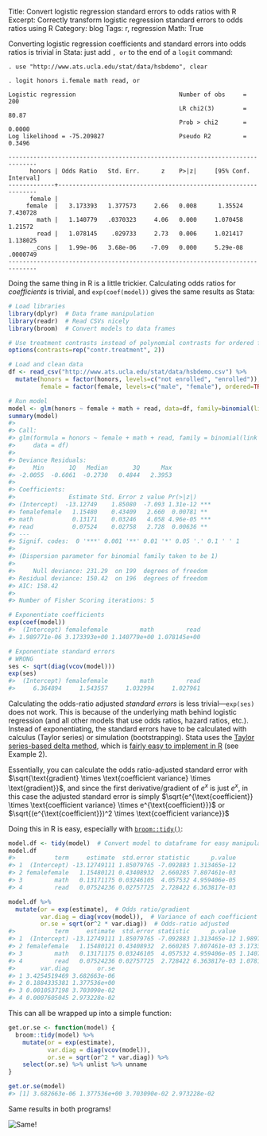 Title: Convert logistic regression standard errors to odds ratios with R
Excerpt: Correctly transform logistic regression standard errors to odds ratios using R
Category: blog
Tags: r, regression
Math: True

Converting logistic regression coefficients and standard errors into odds ratios is trivial in Stata: just add `, or` to the end of a `logit` command:

~~~
. use "http://www.ats.ucla.edu/stat/data/hsbdemo", clear

. logit honors i.female math read, or

Logistic regression                             Number of obs     =        200
                                                LR chi2(3)        =      80.87
                                                Prob > chi2       =     0.0000
Log likelihood = -75.209827                     Pseudo R2         =     0.3496

------------------------------------------------------------------------------
      honors | Odds Ratio   Std. Err.      z    P>|z|     [95% Conf. Interval]
-------------+----------------------------------------------------------------
      female |
     female  |   3.173393   1.377573     2.66   0.008      1.35524    7.430728
        math |   1.140779   .0370323     4.06   0.000     1.070458     1.21572
        read |   1.078145    .029733     2.73   0.006     1.021417    1.138025
       _cons |   1.99e-06   3.68e-06    -7.09   0.000     5.29e-08    .0000749
------------------------------------------------------------------------------
~~~

Doing the same thing in R is a little trickier. Calculating odds ratios for *coefficients* is trivial, and `exp(coef(model))` gives the same results as Stata:

``` r
# Load libraries
library(dplyr)  # Data frame manipulation
library(readr)  # Read CSVs nicely
library(broom)  # Convert models to data frames

# Use treatment contrasts instead of polynomial contrasts for ordered factors
options(contrasts=rep("contr.treatment", 2))

# Load and clean data
df <- read_csv("http://www.ats.ucla.edu/stat/data/hsbdemo.csv") %>%
  mutate(honors = factor(honors, levels=c("not enrolled", "enrolled")),
         female = factor(female, levels=c("male", "female"), ordered=TRUE))

# Run model
model <- glm(honors ~ female + math + read, data=df, family=binomial(link="logit"))
summary(model)
#> 
#> Call:
#> glm(formula = honors ~ female + math + read, family = binomial(link = "logit"), 
#>     data = df)
#> 
#> Deviance Residuals: 
#>     Min       1Q   Median       3Q      Max  
#> -2.0055  -0.6061  -0.2730   0.4844   2.3953  
#> 
#> Coefficients:
#>               Estimate Std. Error z value Pr(>|z|)    
#> (Intercept)  -13.12749    1.85080  -7.093 1.31e-12 ***
#> femalefemale   1.15480    0.43409   2.660  0.00781 ** 
#> math           0.13171    0.03246   4.058 4.96e-05 ***
#> read           0.07524    0.02758   2.728  0.00636 ** 
#> ---
#> Signif. codes:  0 '***' 0.001 '**' 0.01 '*' 0.05 '.' 0.1 ' ' 1
#> 
#> (Dispersion parameter for binomial family taken to be 1)
#> 
#>     Null deviance: 231.29  on 199  degrees of freedom
#> Residual deviance: 150.42  on 196  degrees of freedom
#> AIC: 158.42
#> 
#> Number of Fisher Scoring iterations: 5

# Exponentiate coefficients
exp(coef(model))
#>  (Intercept) femalefemale         math         read 
#> 1.989771e-06 3.173393e+00 1.140779e+00 1.078145e+00

# Exponentiate standard errors
# WRONG
ses <- sqrt(diag(vcov(model)))
exp(ses)
#>  (Intercept) femalefemale         math         read 
#>     6.364894     1.543557     1.032994     1.027961
```

Calculating the odds-ratio adjusted *standard errors* is less trivial—`exp(ses)` does not work. This is because of the underlying math behind logistic regression (and all other models that use odds ratios, hazard ratios, etc.). Instead of exponentiating, the standard errors have to be calculated with calculus (Taylor series) or simulation (bootstrapping). Stata uses the [Taylor series-based delta method](https://www.stata.com/support/faqs/statistics/delta-rule/), which is [fairly easy to implement in R](http://www.ats.ucla.edu/stat/r/faq/deltamethod.htm) (see Example 2).

Essentially, you can calculate the odds ratio-adjusted standard error with $\sqrt{\text{gradient} \times \text{coefficient variance} \times \text{gradient}}$, and since the first derivative/gradient of $e^x$ is just $e^x$, in this case the adjusted standard error is simply $\sqrt{e^{\text{coefficient}} \times \text{coefficient variance} \times e^{\text{coefficient}}}$ or $\sqrt{(e^{\text{coefficient}})^2 \times \text{coefficient variance}}$

Doing this in R is easy, especially with [`broom::tidy()`](https://github.com/dgrtwo/broom):

``` r
model.df <- tidy(model)  # Convert model to dataframe for easy manipulation
model.df
#>           term     estimate  std.error statistic      p.value
#> 1  (Intercept) -13.12749111 1.85079765 -7.092883 1.313465e-12
#> 2 femalefemale   1.15480121 0.43408932  2.660285 7.807461e-03
#> 3         math   0.13171175 0.03246105  4.057532 4.959406e-05
#> 4         read   0.07524236 0.02757725  2.728422 6.363817e-03

model.df %>% 
  mutate(or = exp(estimate),  # Odds ratio/gradient
         var.diag = diag(vcov(model)),  # Variance of each coefficient
         or.se = sqrt(or^2 * var.diag))  # Odds-ratio adjusted 
#>           term     estimate  std.error statistic      p.value           or
#> 1  (Intercept) -13.12749111 1.85079765 -7.092883 1.313465e-12 1.989771e-06
#> 2 femalefemale   1.15480121 0.43408932  2.660285 7.807461e-03 3.173393e+00
#> 3         math   0.13171175 0.03246105  4.057532 4.959406e-05 1.140779e+00
#> 4         read   0.07524236 0.02757725  2.728422 6.363817e-03 1.078145e+00
#>       var.diag        or.se
#> 1 3.4254519469 3.682663e-06
#> 2 0.1884335381 1.377536e+00
#> 3 0.0010537198 3.703090e-02
#> 4 0.0007605045 2.973228e-02
```

This can all be wrapped up into a simple function:

```r
get.or.se <- function(model) {
  broom::tidy(model) %>% 
    mutate(or = exp(estimate),
           var.diag = diag(vcov(model)),
           or.se = sqrt(or^2 * var.diag)) %>%
    select(or.se) %>% unlist %>% unname
}

get.or.se(model)
#> [1] 3.682663e-06 1.377536e+00 3.703090e-02 2.973228e-02
```

Same results in both programs!

![Same!](/files/images/gifs/same.gif "Same!")
